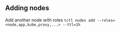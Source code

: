 ## Adding nodes
Add another node with roles `tctl nodes add --roles=<node,app,kube,proxy,...> --ttl=1h`